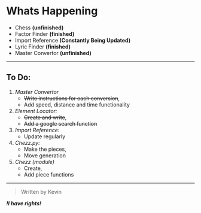 # Whats Happening

- Chess **(unfinished)**
- Factor Finder **(finished)**
- Import Reference **(Constantly Being Updated)**
- Lyric Finder **(finished)**
- Master Convertor **(unfinished)**

---

## To Do:

1. *Master Convertor* 
    - ~~Write instructions for each conversion~~, 
    - Add speed, distance and time functionality
2. *Element Locator:*
    - ~~Create and write~~, 
    - ~~Add a google search function~~
3. *Import Reference:* 
    - Update regularly 
4. *Chezz.py:* 
    - Make the pieces,
    - Move generation
5. *Chezz (module)*
    - Create,
    - Add piece functions
---

>Written by Kevin

***!I have rights!***
